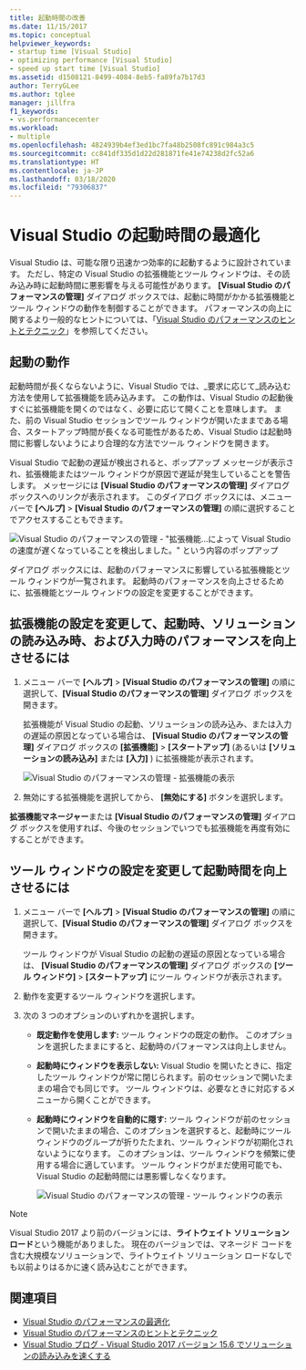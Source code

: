```yaml
---
title: 起動時間の改善
ms.date: 11/15/2017
ms.topic: conceptual
helpviewer_keywords:
- startup time [Visual Studio]
- optimizing performance [Visual Studio]
- speed up start time [Visual Studio]
ms.assetid: d1508121-8499-4084-8eb5-fa89fa7b17d3
author: TerryGLee
ms.author: tglee
manager: jillfra
f1_keywords:
- vs.performancecenter
ms.workload:
- multiple
ms.openlocfilehash: 4824939b4ef3ed1bc7fa48b2508fc891c984a3c5
ms.sourcegitcommit: cc841df335d1d22d281871fe41e74238d2fc52a6
ms.translationtype: HT
ms.contentlocale: ja-JP
ms.lasthandoff: 03/18/2020
ms.locfileid: "79306837"
---
```

# <a name="optimize-visual-studio-startup-time"></a>Visual Studio の起動時間の最適化

Visual Studio は、可能な限り迅速かつ効率的に起動するように設計されています。 ただし、特定の Visual Studio の拡張機能とツール ウィンドウは、その読み込み時に起動時間に悪影響を与える可能性があります。 **[Visual Studio のパフォーマンスの管理]** ダイアログ ボックスでは、起動に時間がかかる拡張機能とツール ウィンドウの動作を制御することができます。 パフォーマンスの向上に関するより一般的なヒントについては、「[Visual Studio のパフォーマンスのヒントとテクニック](../ide/visual-studio-performance-tips-and-tricks.md)」を参照してください。

## <a name="startup-behavior"></a>起動の動作

起動時間が長くならないように、Visual Studio では、_要求に応じて_読み込む方法を使用して拡張機能を読み込みます。 この動作は、Visual Studio の起動後すぐに拡張機能を開くのではなく、必要に応じて開くことを意味します。 また、前の Visual Studio セッションでツール ウィンドウが開いたままである場合、スタートアップ時間が長くなる可能性があるため、Visual Studio は起動時間に影響しないようにより合理的な方法でツール ウィンドウを開きます。

Visual Studio で起動の遅延が検出されると、ポップアップ メッセージが表示され、拡張機能またはツール ウィンドウが原因で遅延が発生していることを警告します。 メッセージには **[Visual Studio のパフォーマンスの管理]** ダイアログ ボックスへのリンクが表示されます。 このダイアログ ボックスには、メニュー バーで **[ヘルプ]**  >  **[Visual Studio のパフォーマンスの管理]** の順に選択することでアクセスすることもできます。

![Visual Studio のパフォーマンスの管理 - "拡張機能...によって Visual Studio の速度が遅くなっていることを検出しました。" という内容のポップアップ](../ide/media/vside_perfdialog_popup.png)

ダイアログ ボックスには、起動のパフォーマンスに影響している拡張機能とツール ウィンドウが一覧されます。 起動時のパフォーマンスを向上させるために、拡張機能とツール ウィンドウの設定を変更することができます。

## <a name="to-change-extension-settings-to-improve-startup-solution-load-and-typing-performance"></a><a name="extensions" />拡張機能の設定を変更して、起動時、ソリューションの読み込み時、および入力時のパフォーマンスを向上させるには

1. メニュー バーで **[ヘルプ]** > **[Visual Studio のパフォーマンスの管理]** の順に選択して、**[Visual Studio のパフォーマンスの管理]** ダイアログ ボックスを開きます。

    拡張機能が Visual Studio の起動、ソリューションの読み込み、または入力の遅延の原因となっている場合は、 **[Visual Studio のパフォーマンスの管理]** ダイアログ ボックスの **[拡張機能]**  >  **[スタートアップ]** (あるいは **[ソリューションの読み込み]** または **[入力]** ) に拡張機能が表示されます。

    ![Visual Studio のパフォーマンスの管理 - 拡張機能の表示](../ide/media/vside_perfdialog_extensions.png)

2. 無効にする拡張機能を選択してから、 **[無効にする]** ボタンを選択します。

**拡張機能マネージャー**または **[Visual Studio のパフォーマンスの管理]** ダイアログ ボックスを使用すれば、今後のセッションでいつでも拡張機能を再度有効にすることができます。

## <a name="to-change-tool-window-settings-to-improve-startup-time"></a><a name="tool-windows" />ツール ウィンドウの設定を変更して起動時間を向上させるには

1. メニュー バーで **[ヘルプ]** > **[Visual Studio のパフォーマンスの管理]** の順に選択して、**[Visual Studio のパフォーマンスの管理]** ダイアログ ボックスを開きます。

    ツール ウィンドウが Visual Studio の起動の遅延の原因となっている場合は、 **[Visual Studio のパフォーマンスの管理]** ダイアログ ボックスの **[ツール ウィンドウ]**  >  **[スタートアップ]** にツール ウィンドウが表示されます。

2. 動作を変更するツール ウィンドウを選択します。

3. 次の 3 つのオプションのいずれかを選択します。

   - **既定動作を使用します:** ツール ウィンドウの既定の動作。 このオプションを選択したままにすると、起動時のパフォーマンスは向上しません。

   - **起動時にウィンドウを表示しない:** Visual Studio を開いたときに、指定したツール ウィンドウが常に閉じられます。前のセッションで開いたままの場合でも同じです。 ツール ウィンドウは、必要なときに対応するメニューから開くことができます。

   - **起動時にウィンドウを自動的に隠す:** ツール ウィンドウが前のセッションで開いたままの場合、このオプションを選択すると、起動時にツール ウィンドウのグループが折りたたまれ、ツール ウィンドウが初期化されないようになります。 このオプションは、ツール ウィンドウを頻繁に使用する場合に適しています。 ツール ウィンドウがまだ使用可能でも、Visual Studio の起動時間には悪影響しなくなります。

     ![Visual Studio のパフォーマンスの管理 - ツール ウィンドウの表示](../ide/media/vside_perfdialog_toolwindows.png)

> [!NOTE]
> Visual Studio 2017 より前のバージョンには、**ライトウェイト ソリューション ロード**という機能がありました。 現在のバージョンでは、マネージド コードを含む大規模なソリューションで、ライトウェイト ソリューション ロードなしでも以前よりはるかに速く読み込むことができます。

## <a name="see-also"></a>関連項目

- [Visual Studio のパフォーマンスの最適化](../ide/optimize-visual-studio-performance.md)
- [Visual Studio のパフォーマンスのヒントとテクニック](../ide/visual-studio-performance-tips-and-tricks.md)
- [Visual Studio ブログ - Visual Studio 2017 バージョン 15.6 でソリューションの読み込みを速くする](https://devblogs.microsoft.com/visualstudio/load-solutions-faster-with-visual-studio-2017-version-15-6/)
